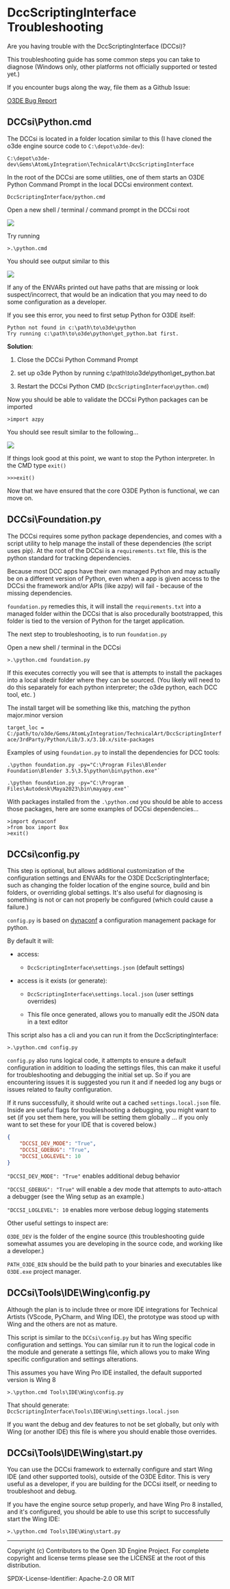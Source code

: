 # DccScriptingInterface Troubleshooting

Are you having trouble with the DccScriptingInterface (DCCsi)?

This troubleshooting guide has some common steps you can take to diagnose (Windows only, other platforms not officially supported or tested yet.)

If you encounter bugs along the way, file them as a Github Issue:

[O3DE Bug Report](https://github.com/o3de/o3de/issues/new?assignees=&labels=needs-triage%2Cneeds-sig%2Ckind%2Fbug&template=bug_template.md&title=Bug+Report)

## DCCsi\Python.cmd

The DCCsi is located in a folder location similar to this (I have cloned the o3de engine source code to `C:\depot\o3de-dev`):

`C:\depot\o3de-dev\Gems\AtomLyIntegration\TechnicalArt\DccScriptingInterface`

In the root of the DCCsi are some utilities, one of them starts an O3DE Python Command Prompt in the local DCCsi environment context.

`DccScriptingInterface/python.cmd`

Open a new shell / terminal / command prompt in the DCCsi root

![](assets/img/troubleshooting/2023-03-17-17-09-09-image.png)

Try running

```shell
>.\python.cmd
```

You should see output similar to this

![](assets/img/troubleshooting/2023-03-17-17-10-26-image.png)

If any of the ENVARs printed out have paths that are missing or look suspect/incorrect, that would be an indication that you may need to do some configuration as a developer.

If you see this error, you need to first setup Python for O3DE itself:

```shell
Python not found in c:\path\to\o3de\python
Try running c:\path\to\o3de\python\get_python.bat first.
```

**Solution**:

1. Close the DCCsi Python Command Prompt

2. set up o3de Python by running c:\path\to\o3de\python\get_python.bat

3. Restart the DCCsi Python CMD (`DccScriptingInterface\python.cmd`)

Now you should be able to validate the DCCsi Python packages can be imported

```shell
>import azpy
```

You should see result similar to the following...

![](assets/img/troubleshooting/2023-03-17-17-11-55-image.png)

If things look good at this point, we want to stop the Python interpreter. In the CMD type `exit()`

```shell
>>>exit()
```

Now that we have ensured that the core O3DE Python is functional, we can move on.

## DCCsi\Foundation.py

The DCCsi requires some python package dependencies, and comes with a script utility to help manage the install of these dependencies (the script uses pip).  At the root of the DCCsi is a `requirements.txt` file, this is the python standard for tracking dependencies.  

Because most DCC apps have their own managed Python and may actually be on a different version of Python, even when a app is given access to the DCCsi the framework and/or APIs (like azpy) will fail - because of the missing dependencies.

`foundation.py` remedies this, it will install the `requirements.txt` into a managed folder within the DCCsi that is also procedurally bootstrapped, this folder is tied to the version of Python for the target application.

The next step to troubleshooting, is to run `foundation.py`

Open a new shell / terminal in the DCCsi

```shell
>.\python.cmd foundation.py
```

If this executes correctly you will see that is attempts to install the packages into a local sitedir folder where they can be sourced.  (You likely will need to do this separately for each python interpreter; the o3de python, each DCC tool, etc. )

The install target will be something like this, matching the python major.minor version

`target_loc = C:/path/to/o3de/Gems/AtomLyIntegration/TechnicalArt/DccScriptingInterface/3rdParty/Python/Lib/3.x/3.10.x/site-packages`

Examples of using `foundation.py` to install the dependencies for DCC tools:

```batch
.\python foundation.py -py="C:\Program Files\Blender Foundation\Blender 3.5\3.5\python\bin\python.exe"`
```

```batch
.\python foundation.py -py="C:\Program Files\Autodesk\Maya2023\bin\mayapy.exe"`
```

With packages installed from the `.\python.cmd` you should be able to access those packages, here are some examples of DCCsi dependencies...

```shell
>import dynaconf
>from box import Box
>exit()
```

## DCCsi\config.py

This step is optional, but allows additional customization of the configuration settings and ENVARs for the O3DE DccScriptingInterface; such as changing the folder location of  the engine source, build and bin folders, or overriding global settings.  It's also useful for diagnosing is something is not or can not properly be configured (which could cause a failure.)

`config.py` is based on [dynaconf](https://www.dynaconf.com/) a configuration management package for python.

By default it will:

- access:
  
  - `DccScriptingInterface\settings.json` (default settings)

- access is it exists (or generate):
  
  - `DccScriptingInterface\settings.local.json` (user settings overrides)
  
  - This file once generated, allows you to manually edit the JSON data in a text editor

This script also has a cli and you can run it from the DccScriptingInterface:

```shell
>.\python.cmd config.py
```

`config.py` also runs logical code, it attempts to ensure a default configuration in addition to loading the settings files, this can make it useful for troubleshooting and debugging the initial set up.  So if you are encountering issues it is suggested you run it and if needed log any bugs or issues related to faulty configuration.

If it runs successfully, it should write out a cached `settings.local.json` file. Inside are useful flags for troubleshooting a debugging, you might want to set (if you set them here, you will be setting them globally ... if you only want to set these for your IDE that is covered below.)

```json
{
    "DCCSI_DEV_MODE": "True",
    "DCCSI_GDEBUG": "True",
    "DCCSI_LOGLEVEL": 10
}
```

`"DCCSI_DEV_MODE": "True"` enables additional debug behavior

`"DCCSI_GDEBUG": "True"` will enable a dev mode that attempts to auto-attach a debugger (see the Wing setup as an example.)

`"DCCSI_LOGLEVEL": 10` enables more verbose debug logging statements

Other useful settings to inspect are:

`O3DE_DEV` is the folder of the engine source (this troubleshooting guide somewhat assumes you are developing in the source code, and working like a developer.)

`PATH_O3DE_BIN` should be the build path to your binaries and executables like `O3DE.exe` project manager.

## DCCsi\Tools\IDE\Wing\config.py

Although the plan is to include three or more IDE integrations for Technical Artists (VScode, PyCharm, and Wing IDE), the prototype was stood up with Wing and the others are not as mature.

This script is similar to the `DCCsi\config.py` but has Wing specific configuration and settings.  You can similar run it to run the logical code in the module and generate a settings file, which allows you to make Wing specific configuration and settings alterations.

This assumes you have Wing Pro IDE installed, the default supported version is Wing 8

```shell
>.\python.cmd Tools\IDE\Wing\config.py
```

That should generate: `DccScriptingInterface\Tools\IDE\Wing\settings.local.json`

If you want the debug and dev features to not be set globally, but only with Wing (or another IDE) this file is where you should enable those overrides.

## DCCsi\Tools\IDE\Wing\start.py

You can use the DCCsi framework to externally configure and start Wing IDE (and other supported tools), outside of the O3DE Editor.  This is very useful as a developer, if you are building for the DCCsi itself, or needing to troubleshoot and debug.

If you have the engine source setup properly, and have Wing Pro 8 installed, and it's configured, you should be able to use this script to successfully start the Wing IDE:

```shell
>.\python.cmd Tools\IDE\Wing\start.py
```



---

Copyright (c) Contributors to the Open 3D Engine Project. For complete
copyright and license terms please see the LICENSE at the root of this
distribution.

SPDX-License-Identifier: Apache-2.0 OR MIT
